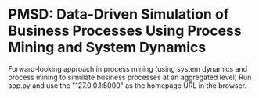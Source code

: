 # PMSD: Data-Driven Simulation of Business Processes Using Process Mining and System Dynamics 
Forward-looking approach in process mining (using system dynamics and process mining to simulate business processes at an aggregated level)
Run app.py and use the "127.0.0.1:5000" as the homepage URL in the browser.
